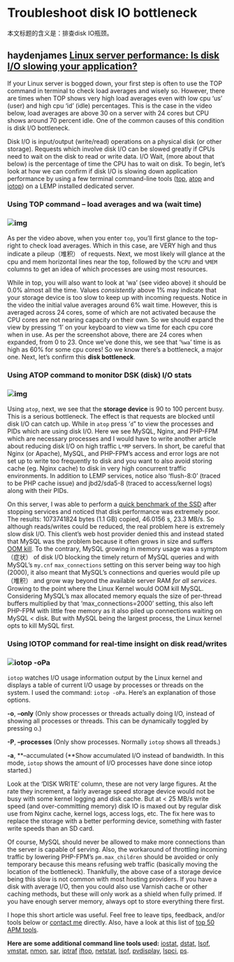 # Troubleshoot disk IO bottleneck

本文标题的含义是：排查disk IO瓶颈。



## haydenjames [Linux server performance: Is disk I/O slowing your application?](https://haydenjames.io/linux-server-performance-disk-io-slowing-application/)

If your Linux server is bogged down, your first step is often to use the TOP command in terminal to check load averages and wisely so. However, there are times when TOP shows very high load averages even with low cpu ‘us’ (user) and high cpu ‘id’ (idle) percentages. This is the case in the video below, load averages are above 30 on a server with 24 cores but CPU shows around 70 percent idle. One of the common causes of this condition is disk I/O bottleneck.

Disk I/O is input/output (write/read) operations on a physical disk (or other storage). Requests which involve disk I/O can be slowed greatly if CPUs need to wait on the disk to read or write data. I/O Wait, (more about that below) is the percentage of time the CPU has to wait on disk. To begin, let’s look at how we can confirm if disk I/O is slowing down application performance by using a few terminal command-line tools ([top](https://linux.die.net/man/1/top), [atop](http://www.atoptool.nl/) and [iotop](http://guichaz.free.fr/iotop/)) on a LEMP installed dedicated server.

### Using TOP command – load averages and wa (wait time)

### ![img](https://static.haydenjames.io/wp-content/uploads/2017/01/top_wa_time.png)

As per the video above, when you enter `top`, you’ll first glance to the top-right to check load averages. Which in this case, are VERY high and thus indicate a pileup（堆积） of requests. Next, we most likely will glance at the cpu and mem horizontal lines near the top, followed by the `%CPU` and `%MEM` columns to get an idea of which processes are using most resources.

While in top, you will also want to look at ‘wa’ (see video above) it should be 0.0% almost all the time. Values *consistently* above 1% may indicate that your storage device is too slow to keep up with incoming requests. Notice in the video the initial value averages around 6% wait time. However, this is averaged across 24 cores, some of which are not activated because the CPU cores are not nearing capacity on their own. So we should expand the view by pressing ‘1’ on your keyboard to view `wa` time for each cpu core when in use. As per the screenshot above, there are 24 cores when expanded, from 0 to 23. Once we’ve done this, we see that ‘`%wa`’ time is as high as 60% for some cpu cores! So we know there’s a bottleneck, a major one. Next, let’s confirm this **disk bottleneck**.

 

### Using ATOP command to monitor DSK (disk) I/O stats

### ![img](https://static.haydenjames.io/wp-content/uploads/2017/01/atop_disk_wa_time.png)

Using `atop`, next, we see that the **storage device** is 90 to 100 percent busy. This is a serious bottleneck. The effect is that requests are blocked until disk I/O can catch up. While in `atop` press ‘`d`” to view the processes and PIDs which are using disk I/O. Here we see MySQL, Nginx, and PHP-FPM which are necessary processes and I would have to write another article about reducing disk I/O on high traffic `L*MP` servers. In short, be careful that Nginx (or Apache), MySQL, and PHP-FPM’s access and error logs are not set up to write too frequently to disk and you want to also avoid storing cache (eg. Nginx cache) to disk in very high concurrent traffic environments. In addition to LEMP services, notice also ‘flush-8:0’ (traced to be PHP cache issue) and jbd2/sda5-8 (traced to access/kernel logs) along with their PIDs.

On this server, I was able to perform a [quick benchmark of the SSD](https://haydenjames.io/web-host-doesnt-want-read-benchmark-vps/) after stopping services and noticed that disk performance was extremely poor. The results: 1073741824 bytes (1.1 GB) copied, 46.0156 s, 23.3 MB/s. So although reads/writes could be reduced, the real problem here is extremely slow disk I/O. This client’s web host provider denied this and instead stated that MySQL was the problem because it often grows in size and suffers [OOM kill](http://www.oracle.com/technetwork/articles/servers-storage-dev/oom-killer-1911807.html). To the contrary, MySQL growing in memory usage was a symptom（症状） of disk I/O blocking the timely return of MySQL queries and with MySQL’s `my.cnf` `max_connections` setting on this server being way too high (2000), it also meant that MySQL’s connections and queries would pile up（堆积） and grow way beyond the available server RAM *for all services*. Growing to the point where the Linux Kernel would OOM kill MySQL. Considering MySQL’s max allocated memory equals the size of per-thread buffers multiplied by that ‘max_connections=2000’ setting, this also left PHP-FPM with little free memory as it also piled up connections waiting on MySQL < disk. But with MySQL being the largest process, the Linux kernel opts to kill MySQL first.

### Using IOTOP command for real-time insight on disk read/writes

### ![iotop -oPa](https://static.haydenjames.io/wp-content/uploads/2017/01/Screenshot_20170123_144343.png)

`iotop` watches I/O usage information output by the Linux kernel and displays a table of current I/O usage by processes or threads on the system. I used the command: `iotop -oPa`. Here’s an explanation of those options. 

**-o**, **–only** (Only show processes or threads actually doing I/O, instead of showing all processes or threads. This can be dynamically toggled by pressing o.) 

**-P**, **–processes** (Only show processes. Normally `iotop` shows all threads.) 

**-a**, **–accumulated (**Show accumulated I/O instead of bandwidth. In this mode, `iotop` shows the amount of I/O processes have done since iotop started.)

Look at the ‘DISK WRITE’ column, these are not very large figures. At the rate they increment, a fairly average speed storage device would not be busy with some kernel logging and disk cache. But at < 25 MB/s write speed (and over-committing memory) disk IO is maxed out by regular disk use from Nginx cache, kernel logs, access logs, etc. The fix here was to replace the storage with a better performing device, something with faster write speeds than an SD card.

Of course, MySQL should never be allowed to make more connections than the server is capable of serving. Also, the workaround of throttling incoming traffic by lowering PHP-FPM’s `pm.max_children` should be avoided or only temporary because this means refusing web traffic (basically moving the location of the bottleneck). Thankfully, the above case of a storage device being this slow is not common with most hosting providers. If you have a disk with average I/O, then you could also use Varnish cache or other caching methods, but these will only work as a shield when fully primed. If you have enough server memory, always opt to store everything there first.

I hope this short article was useful. Feel free to leave tips, feedback, and/or tools below or [contact me](https://haydenjames.io/contact-me/) directly. Also, have a look at this list of [top 50 APM tools](https://haydenjames.io/50-top-server-monitoring-application-performance-monitoring-apm-solutions/).

**Here are some additional command line tools used:**
[iostat](https://linux.die.net/man/1/iostat), [dstat](https://linux.die.net/man/1/dstat), [lsof](https://linux.die.net/man/8/lsof), [vmstat](https://linux.die.net/man/8/vmstat), [nmon](http://nmon.sourceforge.net/pmwiki.php), [sar](https://linux.die.net/man/1/sar), [iptraf](http://iptraf.seul.org/) [iftop](http://www.ex-parrot.com/pdw/iftop/), [netstat](https://linux.die.net/man/8/netstat), [lsof](https://linux.die.net/man/8/lsof), [pvdisplay](https://linux.die.net/man/8/pvdisplay), [lspci](https://linux.die.net/man/8/lspci), [ps](https://linux.die.net/man/1/ps).